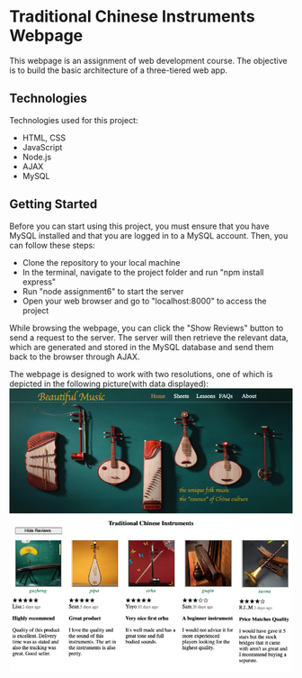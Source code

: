 # Traditional Chinese Instruments Webpage

This webpage is an assignment of web development course. The objective is to build the basic architecture of a three-tiered web app. 

## Technologies
Technologies used for this project:
* HTML, CSS
* JavaScript
* Node.js
* AJAX
* MySQL

## Getting Started
Before you can start using this project, you must ensure that you have MySQL installed and that you are logged in to a MySQL account.
Then, you can follow these steps:

* Clone the repository to your local machine
* In the terminal, navigate to the project folder and run "npm install express"
* Run "node assignment6" to start the server
* Open your web browser and go to "localhost:8000" to access the project

While browsing the webpage, you can click the "Show Reviews" button to send a request to the server. The server will then retrieve the relevant data, which are generated and stored in the MySQL database and send them back to the browser through AJAX. 

The webpage is designed to work with two resolutions, one of which is depicted in the following picture(with data displayed):
![image](https://github.com/Lijuan-Z/instrument-app-full-stack/blob/main/public/img/InstrumentPage.png)


